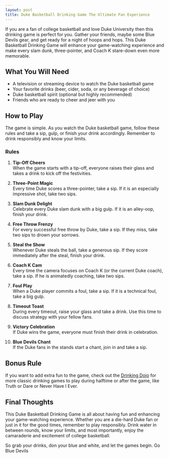 ```yaml
---
layout: post
title: Duke Basketball Drinking Game The Ultimate Fan Experience
---
```



If you are a fan of college basketball and love Duke University then this drinking game is perfect for you. Gather your friends, maybe some Blue Devils gear, and get ready for a night of hoops and hops. This Duke Basketball Drinking Game will enhance your game-watching experience and make every slam dunk, three-pointer, and Coach K stare-down even more memorable.

## What You Will Need

- A television or streaming device to watch the Duke basketball game
- Your favorite drinks (beer, cider, soda, or any beverage of choice)
- Duke basketball spirit (optional but highly recommended)
- Friends who are ready to cheer and jeer with you

## How to Play

The game is simple. As you watch the Duke basketball game, follow these rules and take a sip, gulp, or finish your drink accordingly. Remember to drink responsibly and know your limits.

### Rules

1. **Tip-Off Cheers**  
   When the game starts with a tip-off, everyone raises their glass and takes a drink to kick off the festivities.

2. **Three-Point Magic**  
   Every time Duke scores a three-pointer, take a sip. If it is an especially impressive shot, take two sips.

3. **Slam Dunk Delight**  
   Celebrate every Duke slam dunk with a big gulp. If it is an alley-oop, finish your drink.

4. **Free Throw Frenzy**  
   For every successful free throw by Duke, take a sip. If they miss, take two sips to drown your sorrows.

5. **Steal the Show**  
   Whenever Duke steals the ball, take a generous sip. If they score immediately after the steal, finish your drink.

6. **Coach K Cam**  
   Every time the camera focuses on Coach K (or the current Duke coach), take a sip. If he is animatedly coaching, take two sips.

7. **Foul Play**  
   When a Duke player commits a foul, take a sip. If it is a technical foul, take a big gulp.

8. **Timeout Toast**  
   During every timeout, raise your glass and take a drink. Use this time to discuss strategy with your fellow fans.

9. **Victory Celebration**  
   If Duke wins the game, everyone must finish their drink in celebration.

10. **Blue Devils Chant**  
   If the Duke fans in the stands start a chant, join in and take a sip.

## Bonus Rule

If you want to add extra fun to the game, check out the [Drinking Dojo](https://drinkingdojo.com/) for more classic drinking games to play during halftime or after the game, like Truth or Dare or Never Have I Ever.

## Final Thoughts

This Duke Basketball Drinking Game is all about having fun and enhancing your game-watching experience. Whether you are a die-hard Duke fan or just in it for the good times, remember to play responsibly. Drink water in between rounds, know your limits, and most importantly, enjoy the camaraderie and excitement of college basketball.

So grab your drinks, don your blue and white, and let the games begin. Go Blue Devils